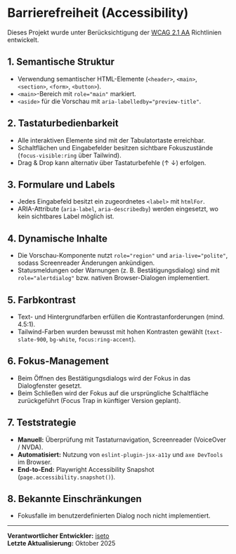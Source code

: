 # Barrierefreiheit (Accessibility)

Dieses Projekt wurde unter Berücksichtigung der [WCAG 2.1 AA](https://www.w3.org/TR/WCAG21/) Richtlinien entwickelt.

## 1. Semantische Struktur

- Verwendung semantischer HTML-Elemente (`<header>`, `<main>`, `<section>`, `<form>`, `<button>`).
- `<main>`-Bereich mit `role="main"` markiert.
- `<aside>` für die Vorschau mit `aria-labelledby="preview-title"`.

## 2. Tastaturbedienbarkeit

- Alle interaktiven Elemente sind mit der Tabulatortaste erreichbar.
- Schaltflächen und Eingabefelder besitzen sichtbare Fokuszustände (`focus-visible:ring` über Tailwind).
- Drag & Drop kann alternativ über Tastaturbefehle (↑ ↓) erfolgen.

## 3. Formulare und Labels

- Jedes Eingabefeld besitzt ein zugeordnetes `<label>` mit `htmlFor`.
- ARIA-Attribute (`aria-label`, `aria-describedby`) werden eingesetzt, wo kein sichtbares Label möglich ist.

## 4. Dynamische Inhalte

- Die Vorschau-Komponente nutzt `role="region"` und `aria-live="polite"`, sodass Screenreader Änderungen ankündigen.
- Statusmeldungen oder Warnungen (z. B. Bestätigungsdialog) sind mit `role="alertdialog"` bzw. nativen Browser-Dialogen implementiert.

## 5. Farbkontrast

- Text- und Hintergrundfarben erfüllen die Kontrastanforderungen (mind. 4.5:1).
- Tailwind-Farben wurden bewusst mit hohen Kontrasten gewählt (`text-slate-900`, `bg-white`, `focus:ring-accent`).

## 6. Fokus-Management

- Beim Öffnen des Bestätigungsdialogs wird der Fokus in das Dialogfenster gesetzt.
- Beim Schließen wird der Fokus auf die ursprüngliche Schaltfläche zurückgeführt (Focus Trap in künftiger Version geplant).

## 7. Teststrategie

- **Manuell:** Überprüfung mit Tastaturnavigation, Screenreader (VoiceOver / NVDA).
- **Automatisiert:** Nutzung von `eslint-plugin-jsx-a11y` und `axe DevTools` im Browser.
- **End-to-End:** Playwright Accessibility Snapshot (`page.accessibility.snapshot()`).

## 8. Bekannte Einschränkungen

- Fokusfalle im benutzerdefinierten Dialog noch nicht implementiert.

---

**Verantwortlicher Entwickler:** [iseto](https://github.com/iseto)  
**Letzte Aktualisierung:** Oktober 2025
